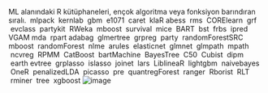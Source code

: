 ML alanındaki R kütüphaneleri, ençok algoritma veya fonksiyon barındıran sıralı.
 mlpack
 kernlab
 gbm
 e1071
 caret
 klaR
abess
 rms
 CORElearn
 grf
 evclass
 partykit
 RWeka
 mboost
 survival
 mice
 BART
 bst
 frbs
 ipred
VGAM
mda
 rpart
adabag
 glmertree
 grpreg
 party
 randomForestSRC
mboost
 randomForest
 nlme
 arules
 elasticnet
 glmnet
 glmpath
 mpath
 ncvreg
 RPMM
 CatBoost
 bartMachine
 BayesTree
 C50
 Cubist
 dipm
 earth
evtree
 grplasso
 islasso
 joinet
 lars
 LiblineaR
 lightgbm
 naivebayes
 OneR
 penalizedLDA
 picasso
 pre
 quantregForest
 ranger
 Rborist
 RLT
 rminer
 tree
 xgboost
![image](https://github.com/ykocaturk/ml-packages/assets/57759004/88809e03-9530-4fcc-b74a-36015fefcc74)
